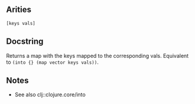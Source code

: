 ## Arities

    [keys vals]

## Docstring

Returns a map with the keys mapped to the corresponding
vals. Equivalent to `(into {} (map vector keys vals))`.

## Notes

- See also clj::clojure.core/into
